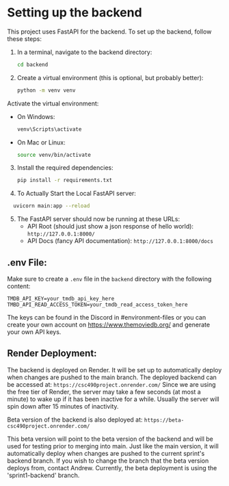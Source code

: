 # Setting up the backend

This project uses FastAPI for the backend. To set up the backend, follow these steps:

1. In a terminal, navigate to the backend directory:
   ```bash
   cd backend
   ```
2. Create a virtual environment (this is optional, but probably better):
   ```bash
   python -m venv venv
   ```
Activate the virtual environment:
   - On Windows:
     ```bash
     venv\Scripts\activate
     ```
   - On Mac or Linux:
     ```bash
     source venv/bin/activate
     ```
3. Install the required dependencies:
   ```bash
   pip install -r requirements.txt
   ```
   
4. To Actually Start the Local FastAPI server:
```bash
  uvicorn main:app --reload
```

5. The FastAPI server should now be running at these URLs:
    - API Root (should just show a json response of hello world): `http://127.0.0.1:8000/`
    - API Docs (fancy API documentation): `http://127.0.0.1:8000/docs`

## .env File:
Make sure to create a `.env` file in the `backend` directory with the following content:
```
TMDB_API_KEY=your_tmdb_api_key_here
TMBD_API_READ_ACCESS_TOKEN=your_tmdb_read_access_token_here
```

The keys can be found in the Discord in #environment-files or you can create your own account on https://www.themoviedb.org/ and generate your own API keys.

## Render Deployment:
The backend is deployed on Render. It will be set up to automatically deploy when changes are pushed to the main branch. The deployed backend can be accessed at:
```https://csc490project.onrender.com/```
Since we are using the free tier of Render, the server may take a few seconds (at most a minute) to wake up if it has been inactive for a while. Usually the server will spin down after 15 minutes of inactivity.

Beta version of the backend is also deployed at:
```https://beta-csc490project.onrender.com/```

This beta version will point to the beta version of the backend and will be used for testing prior to merging into main. Just like the main version, it will automatically deploy when changes are pushed to the current sprint's backend branch.
If you wish to change the branch that the beta version deploys from, contact Andrew. Currently, the beta deployment is using the 'sprint1-backend' branch.